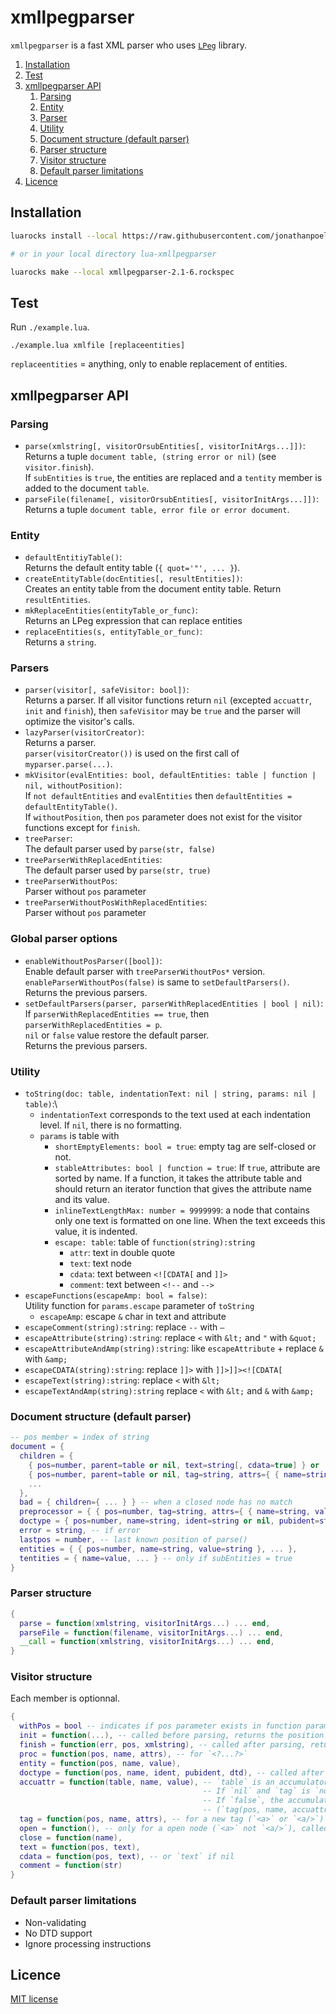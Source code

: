 # xmllpegparser

`xmllpegparser` is a fast XML parser who uses [`LPeg`](http://www.inf.puc-rio.br/~roberto/lpeg) library.

<!-- summary -->
1. [Installation](#installation)
2. [Test](#test)
3. [xmllpegparser API](#xmllpegparser-api)
    1. [Parsing](#parsing)
    2. [Entity](#entity)
    3. [Parser](#parser)
    4. [Utility](#utility)
    5. [Document structure (default parser)](#document-structure-default-parser)
    6. [Parser structure](#parser-structure)
    7. [Visitor structure](#visitor-structure)
    8. [Default parser limitations](#default-parser-limitations)
5. [Licence](#licence)
<!-- /summary -->


## Installation

```bash
luarocks install --local https://raw.githubusercontent.com/jonathanpoelen/lua-xmllpegparser/master/xmllpegparser-2.1-6.rockspec

# or in your local directory lua-xmllpegparser

luarocks make --local xmllpegparser-2.1-6.rockspec
```

## Test

Run `./example.lua`.

```
./example.lua xmlfile [replaceentities]
```

`replaceentities` = anything, only to enable replacement of entities.


## xmllpegparser API

### Parsing

- `parse(xmlstring[, visitorOrsubEntities[, visitorInitArgs...]])`:\
Returns a tuple `document table, (string error or nil)` (see `visitor.finish`).\
If `subEntities` is `true`, the entities are replaced and a `tentity` member is added to the document `table`.
- `parseFile(filename[, visitorOrsubEntities[, visitorInitArgs...]])`:\
Returns a tuple `document table, error file or error document`.

### Entity

- `defaultEntitiyTable()`:\
Returns the default entity table (`{ quot='"', ... }`).
- `createEntityTable(docEntities[, resultEntities])`:\
Creates an entity table from the document entity table. Return `resultEntities`.
- `mkReplaceEntities(entityTable_or_func)`:\
Returns an LPeg expression that can replace entities
- `replaceEntities(s, entityTable_or_func)`:\
Returns a `string`.

### Parsers

- `parser(visitor[, safeVisitor: bool])`:\
Returns a parser.
If all visitor functions return `nil` (excepted `accuattr`, `init` and `finish`), then `safeVisitor` may be `true` and the parser will optimize the visitor's calls.
- `lazyParser(visitorCreator)`:\
Returns a parser.\
`parser(visitorCreator())` is used on the first call of `myparser.parse(...)`.
- `mkVisitor(evalEntities: bool, defaultEntities: table | function | nil, withoutPosition)`:\
If `not defaultEntities` and `evalEntities` then `defaultEntities = defaultEntityTable()`.\
If `withoutPosition`, then `pos` parameter does not exist for the visitor functions except for `finish`.
- `treeParser`:\
The default parser used by `parse(str, false)`
- `treeParserWithReplacedEntities`:\
The default parser used by `parse(str, true)`
- `treeParserWithoutPos`:\
Parser without `pos` parameter
- `treeParserWithoutPosWithReplacedEntities`:\
Parser without `pos` parameter

### Global parser options

- `enableWithoutPosParser([bool])`:\
Enable default parser with `treeParserWithoutPos*` version.\
`enableParserWithoutPos(false)` is same to `setDefaultParsers()`.\
Returns the previous parsers.
- `setDefaultParsers(parser, parserWithReplacedEntities | bool | nil)`:\
If `parserWithReplacedEntities == true`, then `parserWithReplacedEntities = p`.\
`nil` or `false` value restore the default parser.\
Returns the previous parsers.

### Utility

- `toString(doc: table, indentationText: nil | string, params: nil | table)`:\
  - `indentationText` corresponds to the text used at each indentation level. If `nil`, there is no formatting.
  - `params` is table with
    - `shortEmptyElements: bool = true`: empty tag are self-closed or not.
    - `stableAttributes: bool | function = true`: If `true`, attribute are sorted by name. If a function, it takes the attribute table and should return an iterator function that gives the attribute name and its value.
    - `inlineTextLengthMax: number = 9999999`: a node that contains only one text is formatted on one line. When the text exceeds this value, it is indented.
    - `escape: table`: table of `function(string):string`
      - `attr`: text in double quote
      - `text`: text node
      - `cdata`: text between `<![CDATA[` and `]]>`
      - `comment`: text between `<!--` and `-->`
- `escapeFunctions(escapeAmp: bool = false)`:\
  Utility function for `params.escape` parameter of `toString`
  - `escapeAmp`: escape `&` char in text and attribute
- `escapeComment(string):string`: replace `--` with `—`
- `escapeAttribute(string):string`: replace `<` with `&lt;` and `"` with `&quot;`
- `escapeAttributeAndAmp(string):string`: like `escapeAttribute` + replace `&` with `&amp;`
- `escapeCDATA(string):string`: replace `]]>` with `]]>]]><![CDATA[`
- `escapeText(string):string`: replace `<` with `&lt;`
- `escapeTextAndAmp(string):string` replace `<` with `&lt;` and `&` with `&amp;`


### Document structure (default parser)

```lua
-- pos member = index of string
document = {
  children = {
    { pos=number, parent=table or nil, text=string[, cdata=true] } or
    { pos=number, parent=table or nil, tag=string, attrs={ { name=string, value=string }, ... }, children={ ... } },
    ...
  },
  bad = { children={ ... } } -- when a closed node has no match
  preprocessor = { { pos=number, tag=string, attrs={ { name=string, value=string }, ... } },
  doctype = { pos=number, name=string, ident=string or nil, pubident=string or nil, dtd=string or nil }, -- if there is a doctype
  error = string, -- if error
  lastpos = number, -- last known position of parse()
  entities = { { pos=number, name=string, value=string }, ... },
  tentities = { name=value, ... } -- only if subEntities = true
}
```

### Parser structure

```lua
{
  parse = function(xmlstring, visitorInitArgs...) ... end,
  parseFile = function(filename, visitorInitArgs...) ... end,
  __call = function(xmlstring, visitorInitArgs...) ... end,
}
```

### Visitor structure

Each member is optionnal.

```lua
{
  withPos = bool -- indicates if pos parameter exists in function parameter (except `finish`)
  init = function(...), -- called before parsing, returns the position of the beginning of match or nil
  finish = function(err, pos, xmlstring), -- called after parsing, returns (doc, err) or nil
  proc = function(pos, name, attrs), -- for `<?...?>`
  entity = function(pos, name, value),
  doctype = function(pos, name, ident, pubident, dtd), -- called after all entity()
  accuattr = function(table, name, value), -- `table` is an accumulator that will be transmitted to tag.attrs. Set to `false` for disable this function.
                                           -- If `nil` and `tag` is `not nil`, a default accumalator is used.
                                           -- If `false`, the accumulator is disabled.
                                           -- (`tag(pos, name, accuattr(accuattr({}, attr1, value1), attr2, value2)`)
  tag = function(pos, name, attrs), -- for a new tag (`<a>` or `<a/>`)
  open = function(), -- only for a open node (`<a>` not `<a/>`), called after `tag`.
  close = function(name),
  text = function(pos, text),
  cdata = function(pos, text), -- or `text` if nil
  comment = function(str)
}
```

### Default parser limitations

- Non-validating
- No DTD support
- Ignore processing instructions


## Licence

[MIT license](LICENSE)


<!-- https://github.com/jonathanpoelen/lua-xmllpegparser -->
